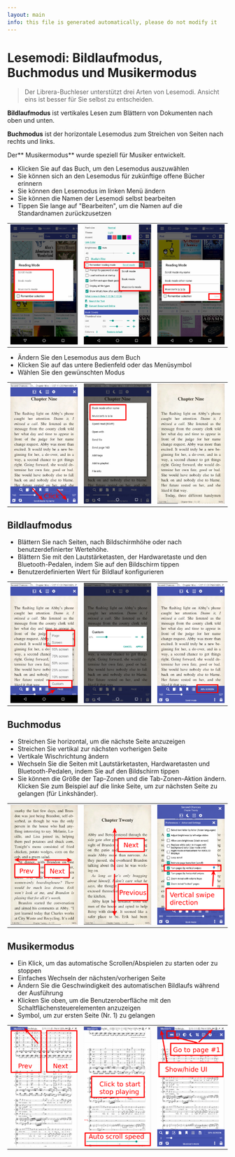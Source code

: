 ```yaml
---
layout: main
info: this file is generated automatically, please do not modify it
---
```


# Lesemodi: Bildlaufmodus, Buchmodus und Musikermodus

> Der Librera-Buchleser unterstützt drei Arten von Lesemodi. Ansicht eins ist besser für Sie selbst zu entscheiden.

**Bildlaufmodus** ist vertikales Lesen zum Blättern von Dokumenten nach oben und unten.

**Buchmodus** ist der horizontale Lesemodus zum Streichen von Seiten nach rechts und links.

Der** Musikermodus** wurde speziell für Musiker entwickelt.

* Klicken Sie auf das Buch, um den Lesemodus auszuwählen
* Sie können sich an den Lesemodus für zukünftige offene Bücher erinnern
* Sie können den Lesemodus im linken Menü ändern
* Sie können die Namen der Lesemodi selbst bearbeiten
* Tippen Sie lange auf &quot;Bearbeiten&quot;, um die Namen auf die Standardnamen zurückzusetzen

||||
|-|-|-|
|![](1.png)|![](2.png)|![](3.png)|

* Ändern Sie den Lesemodus aus dem Buch
* Klicken Sie auf das untere Bedienfeld oder das Menüsymbol
* Wählen Sie den gewünschten Modus

||||
|-|-|-|
|![](4.png)|![](5.png)|![](6.png)|

## Bildlaufmodus

* Blättern Sie nach Seiten, nach Bildschirmhöhe oder nach benutzerdefinierter Wertehöhe.
* Blättern Sie mit den Lautstärketasten, der Hardwaretaste und den Bluetooth-Pedalen, indem Sie auf den Bildschirm tippen
* Benutzerdefinierten Wert für Bildlauf konfigurieren

||||
|-|-|-|
|![](7.png)|![](8.png)|![](9.png)|

## Buchmodus
* Streichen Sie horizontal, um die nächste Seite anzuzeigen
* Streichen Sie vertikal zur nächsten vorherigen Seite
* Vertikale Wischrichtung ändern
* Wechseln Sie die Seiten mit Lautstärketasten, Hardwaretasten und Bluetooth-Pedalen, indem Sie auf den Bildschirm tippen
* Sie können die Größe der Tap-Zonen und die Tab-Zonen-Aktion ändern. Klicken Sie zum Beispiel auf die linke Seite, um zur nächsten Seite zu gelangen (für Linkshänder).

||||
|-|-|-|
|![](10.png)|![](11.png)|![](12.png)|

## Musikermodus
* Ein Klick, um das automatische Scrollen/Abspielen zu starten oder zu stoppen
* Einfaches Wechseln der nächsten/vorherigen Seite
* Ändern Sie die Geschwindigkeit des automatischen Bildlaufs während der Ausführung
* Klicken Sie oben, um die Benutzeroberfläche mit den Schaltflächensteuerelementen anzuzeigen
* Symbol, um zur ersten Seite (Nr. 1) zu gelangen

||||
|-|-|-|
|![](13.png)|![](14.png)|![](15.png)|

